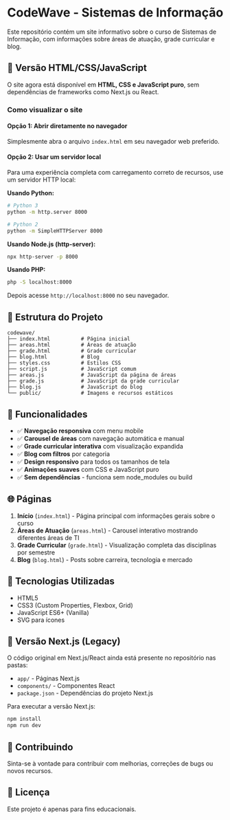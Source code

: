 # CodeWave - Sistemas de Informação

Este repositório contém um site informativo sobre o curso de Sistemas de Informação, com informações sobre áreas de atuação, grade curricular e blog.

## 🚀 Versão HTML/CSS/JavaScript

O site agora está disponível em **HTML, CSS e JavaScript puro**, sem dependências de frameworks como Next.js ou React.

### Como visualizar o site

#### Opção 1: Abrir diretamente no navegador
Simplesmente abra o arquivo `index.html` em seu navegador web preferido.

#### Opção 2: Usar um servidor local
Para uma experiência completa com carregamento correto de recursos, use um servidor HTTP local:

**Usando Python:**
```bash
# Python 3
python -m http.server 8000

# Python 2
python -m SimpleHTTPServer 8000
```

**Usando Node.js (http-server):**
```bash
npx http-server -p 8000
```

**Usando PHP:**
```bash
php -S localhost:8000
```

Depois acesse `http://localhost:8000` no seu navegador.

## 📁 Estrutura do Projeto

```
codewave/
├── index.html          # Página inicial
├── areas.html          # Áreas de atuação
├── grade.html          # Grade curricular
├── blog.html           # Blog
├── styles.css          # Estilos CSS
├── script.js           # JavaScript comum
├── areas.js            # JavaScript da página de áreas
├── grade.js            # JavaScript da grade curricular
├── blog.js             # JavaScript do blog
└── public/             # Imagens e recursos estáticos
```

## 🎨 Funcionalidades

- ✅ **Navegação responsiva** com menu mobile
- ✅ **Carousel de áreas** com navegação automática e manual
- ✅ **Grade curricular interativa** com visualização expandida
- ✅ **Blog com filtros** por categoria
- ✅ **Design responsivo** para todos os tamanhos de tela
- ✅ **Animações suaves** com CSS e JavaScript puro
- ✅ **Sem dependências** - funciona sem node_modules ou build

## 🌐 Páginas

1. **Início** (`index.html`) - Página principal com informações gerais sobre o curso
2. **Áreas de Atuação** (`areas.html`) - Carousel interativo mostrando diferentes áreas de TI
3. **Grade Curricular** (`grade.html`) - Visualização completa das disciplinas por semestre
4. **Blog** (`blog.html`) - Posts sobre carreira, tecnologia e mercado

## 🎯 Tecnologias Utilizadas

- HTML5
- CSS3 (Custom Properties, Flexbox, Grid)
- JavaScript ES6+ (Vanilla)
- SVG para ícones

## 📝 Versão Next.js (Legacy)

O código original em Next.js/React ainda está presente no repositório nas pastas:
- `app/` - Páginas Next.js
- `components/` - Componentes React
- `package.json` - Dependências do projeto Next.js

Para executar a versão Next.js:
```bash
npm install
npm run dev
```

## 🤝 Contribuindo

Sinta-se à vontade para contribuir com melhorias, correções de bugs ou novos recursos.

## 📄 Licença

Este projeto é apenas para fins educacionais.
